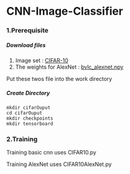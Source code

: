 # CNN-Image-Classifier

### 1.Prerequisite

##### Download files

1. Image set : [CIFAR-10](https://www.cs.toronto.edu/~kriz/cifar.html)
2. The weights for AlexNet : [bvlc_alexnet.npy](https://www.cs.toronto.edu/~guerzhoy/tf_alexnet/)

Put these twos file into the work directory

##### Create Directory

```
mkdir cifarOuput
cd cifarOuput
mkdir checkpoints
mkdir tensorboard

```

### 2.Training

Training basic cnn uses CIFAR10.py

Training AlexNet uses CIFAR10AlexNet.py